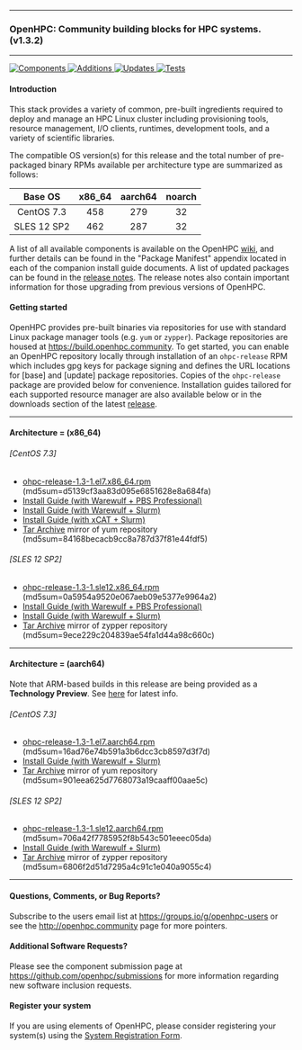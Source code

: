 
---

### OpenHPC: Community building blocks for HPC systems. (v1.3.2)

---

[![Components](https://img.shields.io/badge/components%20available-75-green.svg) ](https://github.com/openhpc/ohpc/wiki/Component-List)
[![Additions](https://img.shields.io/badge/new%20additions-6-blue.svg) ](https://github.com/openhpc/ohpc/releases/tag/v1.3.2.GA)
[![Updates](https://img.shields.io/badge/updates-30%22-lightgrey.svg) ](https://github.com/openhpc/ohpc/releases/tag/v1.3.2.GA)
[![Tests](https://img.shields.io/badge/tests%20passing-100%25-brightgreen.svg) ](http://test.openhpc.community:8080/job/1.3.2/)

#### Introduction

This stack provides a variety of common, pre-built ingredients required to
deploy and manage an HPC Linux cluster including provisioning tools, resource
management, I/O clients, runtimes, development tools, and a variety of
scientific libraries.

The compatible OS version(s) for this release and the total number of
pre-packaged binary RPMs available per architecture type are summarized as follows:

Base OS     | x86_64  | aarch64  | noarch
:---:       | :---:   | :---:    | :---:
CentOS 7.3  | 458     | 279      | 32
SLES 12 SP2 | 462     | 287      | 32

A list of all available components is available on the OpenHPC
[wiki](https://github.com/openhpc/ohpc/wiki/Component-List-v1.3.2), and further details
can be found in the "Package Manifest" appendix located in each of the companion 
install guide documents. A list of updated packages can be found in the
[release notes](https://github.com/openhpc/ohpc/releases/tag/v1.3.2.GA). The
release notes also contain important information for those upgrading from previous
versions of OpenHPC.

#### Getting started

OpenHPC provides pre-built binaries via repositories for use with standard
Linux package manager tools (e.g. ```yum``` or ```zypper```). Package
repositories are housed at https://build.openhpc.community. To get started, you
can enable an OpenHPC repository locally through installation of an
```ohpc-release``` RPM which includes gpg keys for package signing and defines
the URL locations for [base] and [update] package repositories. Copies of the
```ohpc-release``` package are provided below for convenience. Installation guides 
tailored for each supported resource manager are also available below or in
the downloads section of the latest
[release](https://github.com/openhpc/ohpc/releases/tag/v1.3.GA).

---

#### Architecture = (x86_64)

###### [CentOS 7.3]
* [ohpc-release-1.3-1.el7.x86_64.rpm](https://github.com/openhpc/ohpc/releases/download/v1.3.GA/ohpc-release-1.3-1.el7.x86_64.rpm) (md5sum=d5139cf3aa83d095e6851628e8a684fa)
* [Install Guide (with Warewulf + PBS Professional)](https://github.com/openhpc/ohpc/releases/download/v1.3.2.GA/Install_guide-CentOS7-Warewulf-PBSPro-1.3.2-x86_64.pdf)
* [Install Guide (with Warewulf + Slurm)](https://github.com/openhpc/ohpc/releases/download/v1.3.2.GA/Install_guide-CentOS7-Warewulf-SLURM-1.3.2-x86_64.pdf)
* [Install Guide (with xCAT + Slurm)](https://github.com/openhpc/ohpc/releases/download/v1.3.2.GA/Install_guide-CentOS7-xCAT-SLURM-1.3.2-x86_64.pdf)
* [Tar Archive](http://build.openhpc.community/dist/1.3.2/OpenHPC-1.3.2.CentOS_7.x86_64.tar) mirror of yum repository (md5sum=84168becacb9cc8a787d37f81e44fdf5)

###### [SLES 12 SP2]
* [ohpc-release-1.3-1.sle12.x86_64.rpm](https://github.com/openhpc/ohpc/releases/download/v1.3.GA/ohpc-release-1.3-1.sle12.x86_64.rpm) (md5sum=0a5954a9520e067aeb09e5377e9964a2)
* [Install Guide (with Warewulf + PBS Professional)](https://github.com/openhpc/ohpc/releases/download/v1.3.2.GA/Install_guide-SLE_12-Warewulf-PBSPro-1.3.2-x86_64.pdf)
* [Install Guide (with Warewulf + Slurm)](https://github.com/openhpc/ohpc/releases/download/v1.3.2.GA/Install_guide-SLE_12-Warewulf-SLURM-1.3.2-x86_64.pdf)
* [Tar Archive](http://build.openhpc.community/dist/1.3.2/OpenHPC-1.3.2.SLE_12.x86_64.tar) mirror of zypper repository (md5sum=9ece229c204839ae54fa1d44a98c660c)

---

#### Architecture = (aarch64)

Note that ARM-based builds in this release are being provided as a **Technology Preview**. See [here](https://github.com/openhpc/ohpc/wiki/ARM-Tech-Preview) for latest info.

###### [CentOS 7.3]
* [ohpc-release-1.3-1.el7.aarch64.rpm](https://github.com/openhpc/ohpc/releases/download/v1.3.GA/ohpc-release-1.3-1.el7.aarch64.rpm) (md5sum=16ad76e74b591a3b6dcc3cb8597d3f7d)
* [Install Guide (with Warewulf + Slurm)](https://github.com/openhpc/ohpc/releases/download/v1.3.2.GA/Install_guide-CentOS7-Warewulf-SLURM-1.3.2-aarch64.pdf)
* [Tar Archive](http://build.openhpc.community/dist/1.3.2/OpenHPC-1.3.2.CentOS_7.aarch64.tar) mirror of yum repository (md5sum=901eea625d7768073a19caaff00aae5c)

###### [SLES 12 SP2]
* [ohpc-release-1.3-1.sle12.aarch64.rpm](https://github.com/openhpc/ohpc/releases/download/v1.3.GA/ohpc-release-1.3-1.sle12.aarch64.rpm) (md5sum=706a42f7785952f8b543c501eeec05da)
* [Install Guide (with Warewulf + Slurm)](https://github.com/openhpc/ohpc/releases/download/v1.3.2.GA/Install_guide-SLE_12-Warewulf-SLURM-1.3.2-aarch64.pdf)
* [Tar Archive](http://build.openhpc.community/dist/1.3.2/OpenHPC-1.3.2.SLE_12.aarch64.tar) mirror of zypper repository (md5sum=6806f2d51d7295a4c91c1e040a9055c4)

---

#### Questions, Comments, or Bug Reports?

Subscribe to the users email list at https://groups.io/g/openhpc-users or see
the http://openhpc.community page for more pointers.

#### Additional Software Requests?

Please see the component submission page at
https://github.com/openhpc/submissions for more information regarding new
software inclusion requests.

#### Register your system

If you are using elements of OpenHPC, please consider registering your
system(s) using the [System Registration
Form](https://drive.google.com/open?id=1KvFM5DONJigVhOlmDpafNTDDRNTYVdolaYYzfrHkOWI).


